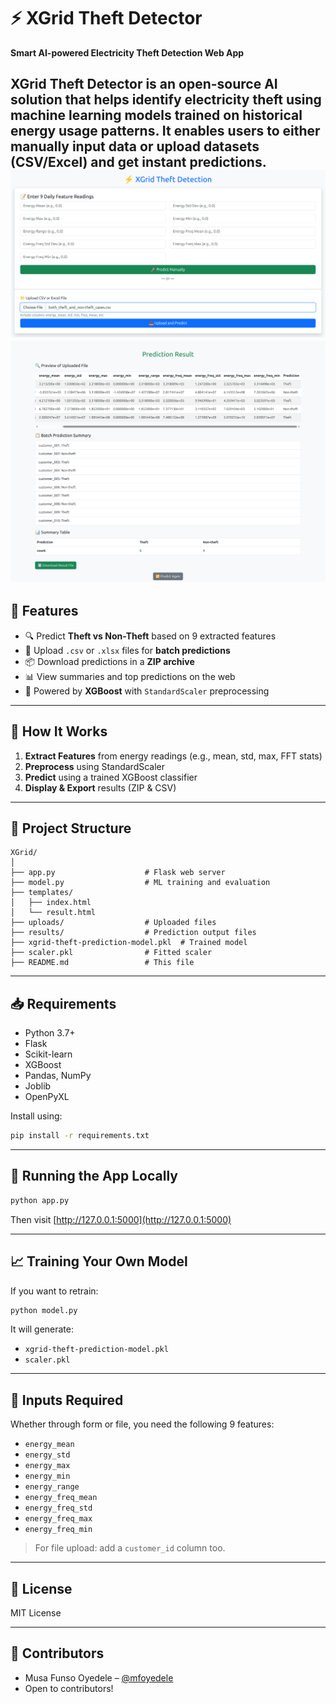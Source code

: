 
# ⚡ XGrid Theft Detector

**Smart AI-powered Electricity Theft Detection Web App**

XGrid Theft Detector is an open-source AI solution that helps identify electricity theft using machine learning models trained on historical energy usage patterns. It enables users to either manually input data or upload datasets (CSV/Excel) and get instant predictions.
![alt text](https://github.com/mfoyedele/XGrid-Theft-Detector/blob/main/assets/xgrid_homepage.png?raw=true)
![alt text](https://github.com/mfoyedele/XGrid-Theft-Detector/blob/main/assets/xgrid_prediction.png?raw=true)
---

## 🚀 Features

- 🔍 Predict **Theft vs Non-Theft** based on 9 extracted features
- 📁 Upload `.csv` or `.xlsx` files for **batch predictions**
- 📦 Download predictions in a **ZIP archive**
- 📊 View summaries and top predictions on the web
- 🧠 Powered by **XGBoost** with `StandardScaler` preprocessing

---

## 🧠 How It Works

1. **Extract Features** from energy readings (e.g., mean, std, max, FFT stats)
2. **Preprocess** using StandardScaler
3. **Predict** using a trained XGBoost classifier
4. **Display & Export** results (ZIP & CSV)

---

## 📂 Project Structure

```
XGrid/
│
├── app.py                    # Flask web server
├── model.py                  # ML training and evaluation
├── templates/
│   ├── index.html
│   └── result.html
├── uploads/                  # Uploaded files
├── results/                  # Prediction output files
├── xgrid-theft-prediction-model.pkl  # Trained model
├── scaler.pkl                # Fitted scaler
├── README.md                 # This file
```

---

## 📥 Requirements

- Python 3.7+
- Flask
- Scikit-learn
- XGBoost
- Pandas, NumPy
- Joblib
- OpenPyXL

Install using:

```bash
pip install -r requirements.txt
```

---

## 🔧 Running the App Locally

```bash
python app.py
```

Then visit [http://127.0.0.1:5000](http://127.0.0.1:5000)

---

## 📈 Training Your Own Model

If you want to retrain:

```bash
python model.py
```

It will generate:
- `xgrid-theft-prediction-model.pkl`
- `scaler.pkl`

---

## 📌 Inputs Required

Whether through form or file, you need the following 9 features:

- `energy_mean`
- `energy_std`
- `energy_max`
- `energy_min`
- `energy_range`
- `energy_freq_mean`
- `energy_freq_std`
- `energy_freq_max`
- `energy_freq_min`

> For file upload: add a `customer_id` column too.

---

## 📄 License

MIT License

---

## 👥 Contributors

- Musa Funso Oyedele – [@mfoyedele](https://github.com/mfoyedele)
- Open to contributors!
